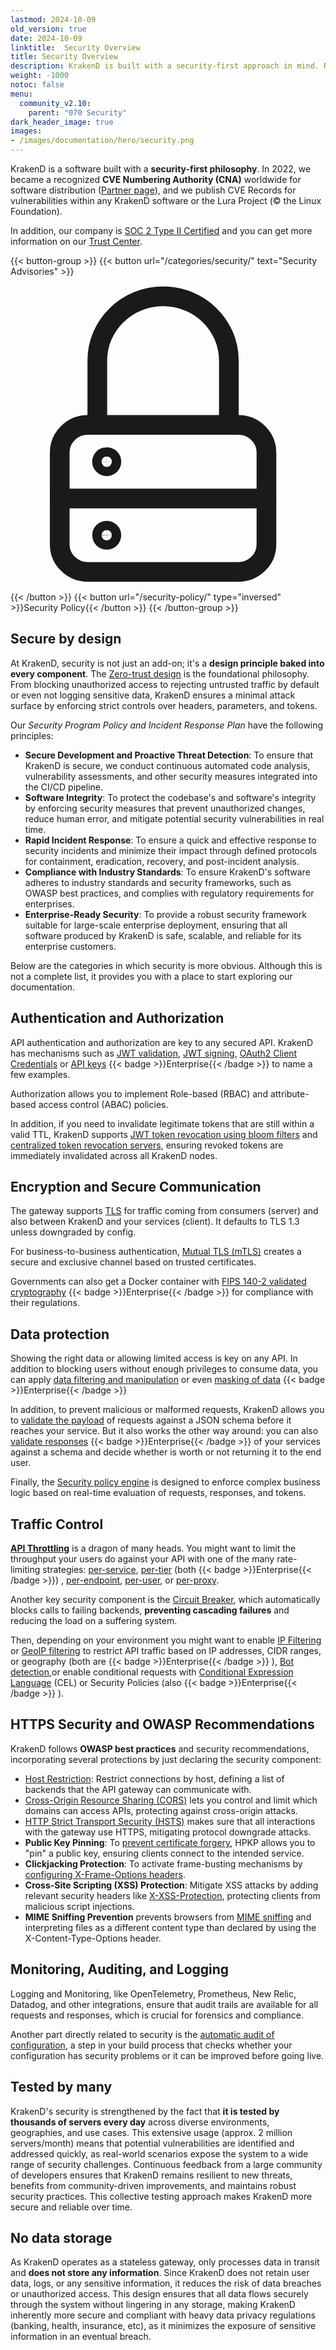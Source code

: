 ```yaml
---
lastmod: 2024-10-09
old_version: true
date: 2024-10-09
linktitle:  Security Overview
title: Security Overview
description: KrakenD is built with a security-first approach in mind. Read about the security features bundled by KrakenD and the principles and design philosophy behind it
weight: -1000
notoc: false
menu:
  community_v2.10:
    parent: "070 Security"
dark_header_image: true
images:
- /images/documentation/hero/security.png
---
```

KrakenD is a software built with a **security-first philosophy**. In 2022, we became a recognized **CVE Numbering Authority (CNA)** worldwide for software distribution ([Partner page](https://www.cve.org/PartnerInformation/ListofPartners/partner/KrakenD)), and we publish CVE Records for vulnerabilities within any KrakenD software or the Lura Project (© the Linux Foundation).

In addition, our company is [SOC 2 Type II Certified](/blog/soc2-certification-announcement/) and you can get more information on our [Trust Center](https://trust.krakend.io/).

{{< button-group >}}
{{< button url="/categories/security/" text="Security Advisories" >}}<svg viewBox="0 0 22 22" xmlns="http://www.w3.org/2000/svg">
  <g stroke="currentColor" fill="none" fill-rule="evenodd">
    <path d="M15.906 10.358h-10.5c-1.087 0-1.968.862-1.968 1.925V18.7c0 1.063.88 1.925 1.968 1.925h10.5c1.088 0 1.969-.862 1.969-1.925v-6.417c0-1.063-.881-1.925-1.969-1.925z" stroke-width="1.375" stroke-linecap="round" stroke-linejoin="round"></path>
    <path d="M6.063 10.358V5.867c0-2.481 2.056-4.492 4.593-4.492s4.594 2.011 4.594 4.492v4.491M3.438 15.492h14.438" stroke-width="1.375" stroke-linecap="round" stroke-linejoin="round"></path>
    <path d="M6.719 13.246a.325.325 0 0 1-.328-.321c0-.177.147-.32.328-.32M6.719 13.246a.325.325 0 0 0 .328-.321.325.325 0 0 0-.328-.32" stroke-width="1.375"></path>
    <path d="M6.719 18.38a.325.325 0 0 1-.328-.322c0-.177.147-.32.328-.32M6.719 18.38a.325.325 0 0 0 .328-.322.325.325 0 0 0-.328-.32" stroke-width="1.369"></path>
  </g>
</svg>
{{< /button >}}
{{< button url="/security-policy/" type="inversed" >}}Security Policy{{< /button >}}
{{< /button-group >}}

## Secure by design
At KrakenD, security is not just an add-on; it's a **design principle baked into every component**. The [Zero-trust design](/docs/v2.10/design/zero-trust/) is the foundational philosophy. From blocking unauthorized access to rejecting untrusted traffic by default or even not logging sensitive data, KrakenD ensures a minimal attack surface by enforcing strict controls over headers, parameters, and tokens.

Our *Security Program Policy and Incident Response Plan* have the following principles:

- **Secure Development and Proactive Threat Detection**: To ensure that KrakenD is secure, we conduct continuous automated code analysis, vulnerability assessments, and other security measures integrated into the CI/CD pipeline.
- **Software Integrity**: To protect the codebase's and software's integrity by enforcing security measures that prevent unauthorized changes, reduce human error, and mitigate potential security vulnerabilities in real time.
- **Rapid Incident Response**: To ensure a quick and effective response to security incidents and minimize their impact through defined protocols for containment, eradication, recovery, and post-incident analysis.
- **Compliance with Industry Standards**: To ensure KrakenD's software adheres to industry standards and security frameworks, such as OWASP best practices, and complies with regulatory requirements for enterprises.
- **Enterprise-Ready Security**: To provide a robust security framework suitable for large-scale enterprise deployment, ensuring that all software produced by KrakenD is safe, scalable, and reliable for its enterprise customers.

Below are the categories in which security is more obvious. Although this is not a complete list, it provides you with a place to start exploring our documentation.

## Authentication and Authorization
API authentication and authorization are key to any secured API. KrakenD has mechanisms such as [JWT validation](/docs/v2.10/authorization/jwt-validation/), [JWT signing](/docs/v2.10/authorization/jwt-signing/), [OAuth2 Client Credentials](/docs/v2.10/authorization/client-credentials/) or [API keys](/docs/enterprise/authentication/api-keys/) {{< badge >}}Enterprise{{< /badge >}} to name a few examples.

Authorization allows you to implement Role-based (RBAC) and attribute-based access control (ABAC) policies.

In addition, if you need to invalidate legitimate tokens that are still within a valid TTL, KrakenD supports [JWT token revocation using bloom filters](/docs/v2.10/authorization/revoking-tokens/) and [centralized token revocation servers](/docs/enterprise/authentication/revoke-server/), ensuring revoked tokens are immediately invalidated across all KrakenD nodes.

## Encryption and Secure Communication
The gateway supports [TLS](/docs/v2.10/service-settings/tls/) for traffic coming from consumers (server) and also between KrakenD and your services (client). It defaults to TLS 1.3 unless downgraded by config.

For business-to-business authentication, [Mutual TLS (mTLS)](/docs/v2.10/authorization/mutual-authentication/) creates a secure and exclusive channel based on trusted certificates.

Governments can also get a Docker container with [FIPS 140-2 validated cryptography](/docs/enterprise/security/fips-140/) {{< badge >}}Enterprise{{< /badge >}} for compliance with their regulations.

## Data protection
Showing the right data or allowing limited access is key on any API. In addition to blocking users without enough privileges to consume data, you can apply [data filtering and manipulation](/docs/enterprise/backends/data-manipulation/) or even [masking of data](/docs/enterprise/endpoints/content-replacer/) {{< badge >}}Enterprise{{< /badge >}}

In addition, to prevent malicious or malformed requests, KrakenD allows you to [validate the payload](/docs/v2.10/endpoints/JSON-schema/) of requests against a JSON schema before it reaches your service. But it also works the other way around: you can also [validate responses](/docs/enterprise/endpoints/response-schema-validator/) {{< badge >}}Enterprise{{< /badge >}} of your services against a schema and decide whether is worth or not returning it to the end user.

Finally, the [Security policy engine](/docs/enterprise/security-policies/) is designed to enforce complex business logic based on real-time evaluation of requests, responses, and tokens.

## Traffic Control
**[API Throttling](/docs/enterprise/throttling/)** is a dragon of many heads. You might want to limit the throughput your users do against your API with one of the many rate-limiting strategies: [per-service](/docs/enterprise/service-settings/service-rate-limit/), [per-tier](/docs/enterprise/service-settings/tiered-rate-limit/) (both {{< badge >}}Enterprise{{< /badge >}})
, [per-endpoint](/docs/v2.10/endpoints/rate-limit/), [per-user](/docs/v2.10/endpoints/rate-limit/#client-rate-limiting-client_max_rate), or [per-proxy](/docs/v2.10/backends/rate-limit/).

Another key security component is the [Circuit Breaker](/docs/v2.10/backends/circuit-breaker/), which automatically blocks calls to failing backends, **preventing cascading failures** and reducing the load on a suffering system.

Then, depending on your environment you might want to enable [IP Filtering](/docs/enterprise/throttling/ipfilter/) or [GeoIP filtering](/docs/enterprise/endpoints/geoip/) to restrict API traffic based on IP addresses, CIDR ranges, or geography (both are {{< badge >}}Enterprise{{< /badge >}}
), [Bot detection](/docs/v2.10/throttling/botdetector/),or enable conditional requests with [Conditional Expression Language](/docs/v2.10/endpoints/common-expression-language-cel/) (CEL) or Security Policies (also {{< badge >}}Enterprise{{< /badge >}}
).

## HTTPS Security and OWASP Recommendations
KrakenD follows **OWASP best practices** and security recommendations, incorporating several protections by just declaring the security component:
- [Host Restriction](/docs/v2.10/service-settings/security/#restrict-connections-by-host): Restrict connections by host, defining a list of backends that the API gateway can communicate with.
- [Cross-Origin Resource Sharing (CORS)](/docs/v2.10/service-settings/cors/) lets you control and limit which domains can access APIs, protecting against cross-origin attacks.
- [HTTP Strict Transport Security (HSTS)](/docs/v2.10/service-settings/security/#http-strict-transport-security-hsts) makes sure that all interactions with the gateway use HTTPS, mitigating protocol downgrade attacks.
- **Public Key Pinning**: To [prevent certificate forgery](/docs/v2.10/service-settings/security/#http-public-key-pinning-hpkp), HPKP allows you to "pin" a public key, ensuring clients connect to the intended service.
- **Clickjacking Protection**: To activate frame-busting mechanisms by [configuring X-Frame-Options headers](/docs/v2.10/service-settings/security/#clickjacking-protection).
- **Cross-Site Scripting (XSS) Protection**: Mitigate XSS attacks by adding relevant security headers like [X-XSS-Protection](/docs/v2.10/service-settings/security/#cross-site-scripting-xss-protection), protecting clients from malicious script injections.
- **MIME Sniffing Prevention** prevents browsers from [MIME sniffing](/docs/v2.10/service-settings/security/#mime-sniffing-prevention) and interpreting files as a different content type than declared by using the X-Content-Type-Options header.

## Monitoring, Auditing, and Logging
Logging and Monitoring, like OpenTelemetry, Prometheus, New Relic, Datadog, and other integrations, ensure that audit trails are available for all requests and responses, which is crucial for forensics and compliance.

Another part directly related to security is the [automatic audit of configuration](/docs/v2.10/configuration/audit/), a step in your build process that checks whether your configuration has security problems or it can be improved before going live.

## Tested by many
KrakenD's security is strengthened by the fact that **it is tested by thousands of servers every day** across diverse environments, geographies, and use cases. This extensive usage (approx. 2 million servers/month) means that potential vulnerabilities are identified and addressed quickly, as real-world scenarios expose the system to a wide range of security challenges. Continuous feedback from a large community of developers ensures that KrakenD remains resilient to new threats, benefits from community-driven improvements, and maintains robust security practices. This collective testing approach makes KrakenD more secure and reliable over time.

## No data storage
As KrakenD operates as a stateless gateway, only processes data in transit and **does not store any information**. Since KrakenD does not retain user data, logs, or any sensitive information, it reduces the risk of data breaches or unauthorized access. This design ensures that all data flows securely through the system without lingering in any storage, making KrakenD inherently more secure and compliant with heavy data privacy regulations (banking, health, insurance, etc), as it minimizes the exposure of sensitive information in an eventual breach.
